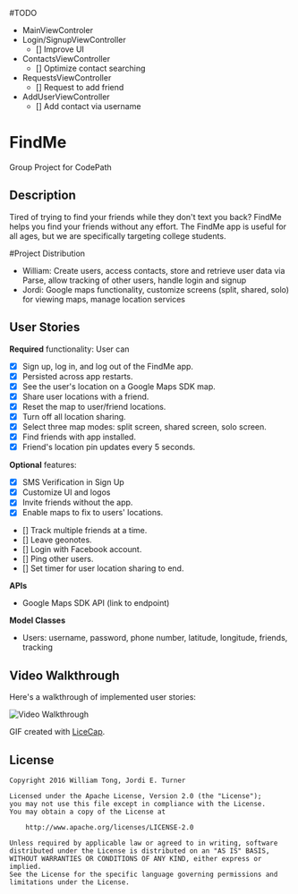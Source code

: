 #TODO
- MainViewControler
- Login/SignupViewController
  - [] Improve UI
- ContactsViewController
  - [] Optimize contact searching
- RequestsViewController
  - [] Request to add friend
- AddUserViewController
  - [] Add contact via username

# FindMe
Group Project for CodePath

## Description
Tired of trying to find your friends while they don't text you back? FindMe
helps you find your friends without any effort. The FindMe app is useful
for all ages, but we are specifically targeting college students.

#Project Distribution
- William: Create users, access contacts, store and retrieve user data via Parse, allow tracking of other users, handle login and signup
- Jordi: Google maps functionality, customize screens (split, shared, solo) for viewing maps, manage location services

## User Stories

**Required** functionality: User can

- [X] Sign up, log in, and log out of the FindMe app.
- [X] Persisted across app restarts.
- [X] See the user's location on a Google Maps SDK map.
- [X] Share user locations with a friend.
- [X] Reset the map to user/friend locations.
- [X] Turn off all location sharing.
- [X] Select three map modes: split screen, shared screen, solo screen.
- [X] Find friends with app installed.
- [X] Friend's location pin updates every 5 seconds.

**Optional** features:

- [X] SMS Verification in Sign Up
- [X] Customize UI and logos
- [X] Invite friends without the app.
- [X] Enable maps to fix to users' locations.
- [] Track multiple friends at a time.
- [] Leave geonotes.
- [] Login with Facebook account.
- [] Ping other users.
- [] Set timer for user location sharing to end.

**APIs**
- Google Maps SDK API (link to endpoint)

**Model Classes**
- Users: username, password, phone number, latitude, longitude, friends, tracking

## Video Walkthrough

Here's a walkthrough of implemented user stories:

<img src='http://i.imgur.com/2uEbYmn.gif' title='Video Walkthrough' width='' alt='Video Walkthrough' />

GIF created with [LiceCap](http://www.cockos.com/licecap/).

## License

    Copyright 2016 William Tong, Jordi E. Turner

    Licensed under the Apache License, Version 2.0 (the "License");
    you may not use this file except in compliance with the License.
    You may obtain a copy of the License at

        http://www.apache.org/licenses/LICENSE-2.0

    Unless required by applicable law or agreed to in writing, software
    distributed under the License is distributed on an "AS IS" BASIS,
    WITHOUT WARRANTIES OR CONDITIONS OF ANY KIND, either express or implied.
    See the License for the specific language governing permissions and
    limitations under the License.
